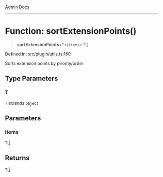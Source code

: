 [Admin Docs](/)

***

# Function: sortExtensionPoints()

> **sortExtensionPoints**\<`T`\>(`items`): `T`[]

Defined in: [src/plugin/utils.ts:160](https://github.com/Sourya07/talawa-api/blob/aac5f782223414da32542752c1be099f0b872196/src/plugin/utils.ts#L160)

Sorts extension points by priority/order

## Type Parameters

### T

`T` *extends* `object`

## Parameters

### items

`T`[]

## Returns

`T`[]
